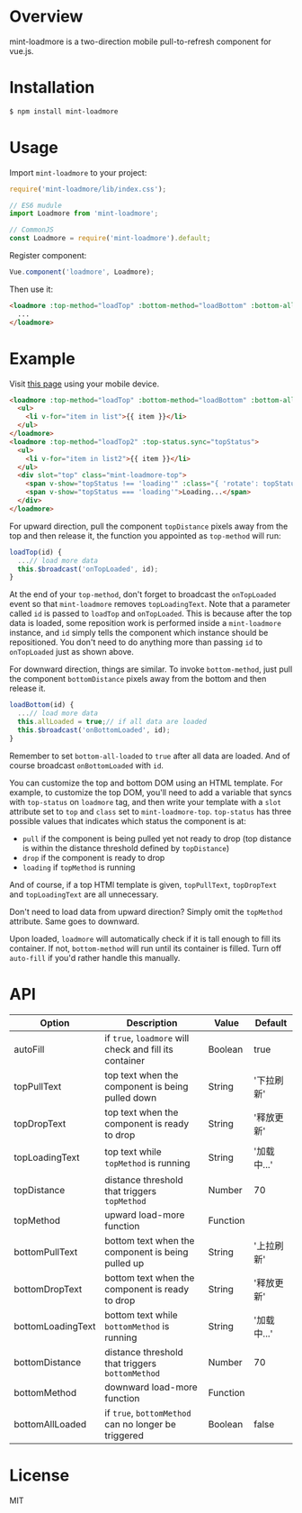 # Overview
mint-loadmore is a two-direction mobile pull-to-refresh component for vue.js.

# Installation
```bash
$ npm install mint-loadmore
```

# Usage
Import `mint-loadmore` to your project:
```Javascript
require('mint-loadmore/lib/index.css');

// ES6 mudule
import Loadmore from 'mint-loadmore';

// CommonJS
const Loadmore = require('mint-loadmore').default;
```

Register component:
```Javascript
Vue.component('loadmore', Loadmore);
```

Then use it:
```html
<loadmore :top-method="loadTop" :bottom-method="loadBottom" :bottom-all-loaded="allLoaded">
  ...
</loadmore>
```

# Example
Visit [this page](http://leopoldthecoder.github.io/Demos/vue-loadmore/index.html) using your mobile device.
```html
<loadmore :top-method="loadTop" :bottom-method="loadBottom" :bottom-all-loaded="allLoaded">
  <ul>
    <li v-for="item in list">{{ item }}</li>
  </ul>
</loadmore>
<loadmore :top-method="loadTop2" :top-status.sync="topStatus">
  <ul>
    <li v-for="item in list2">{{ item }}</li>
  </ul>
  <div slot="top" class="mint-loadmore-top">
    <span v-show="topStatus !== 'loading'" :class="{ 'rotate': topStatus === 'drop' }">↓</span>
    <span v-show="topStatus === 'loading'">Loading...</span>
  </div>
</loadmore>
```
For upward direction, pull the component `topDistance` pixels away from the top and then release it, the function you appointed as `top-method` will run:
```Javascript
loadTop(id) {
  ...// load more data
  this.$broadcast('onTopLoaded', id);
}
```
At the end of your `top-method`, don't forget to broadcast the `onTopLoaded` event so that `mint-loadmore` removes `topLoadingText`. Note that a parameter called `id` is passed to `loadTop` and `onTopLoaded`. This is because after the top data is loaded, some reposition work is performed inside a `mint-loadmore` instance, and `id` simply tells the component which instance should be repositioned. You don't need to do anything more than passing `id` to `onTopLoaded` just as shown above.

For downward direction, things are similar. To invoke `bottom-method`, just pull the component `bottomDistance` pixels away from the bottom and then release it.
```Javascript
loadBottom(id) {
  ...// load more data
  this.allLoaded = true;// if all data are loaded
  this.$broadcast('onBottomLoaded', id);
}
```
Remember to set `bottom-all-loaded` to `true` after all data are loaded. And of course broadcast `onBottomLoaded` with `id`.

You can customize the top and bottom DOM using an HTML template. For example, to customize the top DOM, you'll need to add a variable that syncs with `top-status` on `loadmore` tag, and then write your template with a `slot` attribute set to `top` and `class` set to `mint-loadmore-top`. `top-status` has three possible values that indicates which status the component is at:
*  `pull` if the component is being pulled yet not ready to drop (top distance is within the distance threshold defined by `topDistance`)
*  `drop` if the component is ready to drop
*  `loading` if `topMethod` is running

And of course, if a top HTMl template is given, `topPullText`, `topDropText` and `topLoadingText` are all unnecessary.

Don't need to load data from upward direction? Simply omit the `topMethod` attribute. Same goes to downward.

Upon loaded, `loadmore` will automatically check if it is tall enough to fill its container. If not, `bottom-method` will run until its container is filled. Turn off `auto-fill` if you'd rather handle this manually.

# API
| Option            | Description                                                      | Value    | Default     |
|-------------------|------------------------------------------------------------------|----------|-------------|
| autoFill          | if `true`, `loadmore` will check and fill its container          | Boolean  | true        |
| topPullText       | top text when the component is being pulled down                 | String   | '下拉刷新'  |
| topDropText       | top text when the component is ready to drop                     | String   | '释放更新'  |
| topLoadingText    | top text while `topMethod` is running                            | String   | '加载中...' |
| topDistance       | distance threshold that triggers `topMethod`                     | Number   | 70          |
| topMethod         | upward load-more function                                        | Function |             |
| bottomPullText    | bottom text when the component is being pulled up                | String   | '上拉刷新'  |
| bottomDropText    | bottom text when the component is ready to drop                  | String   | '释放更新'  |
| bottomLoadingText | bottom text while `bottomMethod` is running                      | String   | '加载中...' |
| bottomDistance    | distance threshold that triggers `bottomMethod`                  | Number   | 70          |
| bottomMethod      | downward load-more function                                      | Function |             |
| bottomAllLoaded   | if `true`, `bottomMethod` can no longer be triggered             | Boolean  | false       |

# License
MIT
